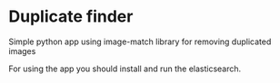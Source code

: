 # Duplicate finder
Simple python app using image-match library for removing duplicated images

For using the app you should install and run the elasticsearch.
